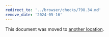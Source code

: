 ```yaml
---
redirect_to: '../browser/checks/798.34.md'
remove_date: '2024-05-16'
---
```


This document was moved to [another location](../browser/checks/798.34.md).

<!-- This redirect file can be deleted after 2024-05-16. -->
<!-- Redirects that point to other docs in the same project expire in three months. -->
<!-- Redirects that point to docs in a different project or site (for example, link is not relative and starts with `https:`) expire in one year. -->
<!-- Before deletion, see: https://docs.gitlab.com/ee/development/documentation/redirects.html -->
